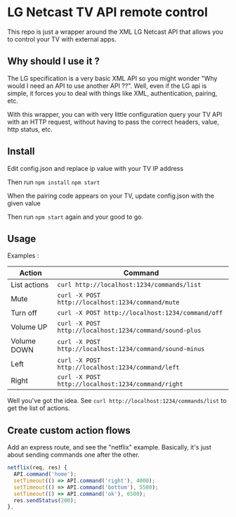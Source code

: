 LG Netcast TV API remote control
===============================

This repo is just a wrapper around the XML LG Netcast API that allows you to control your TV with external apps.

Why should I use it ?
---------------------

The LG specification is a very basic XML API so you might wonder "Why would I need an API to use another API ??".
Well, even if the LG api is simple, it forces you to deal with things like XML, authentication, pairing, etc.

With this wrapper, you can with very little configuration query your TV API with an HTTP request, without having to pass the correct headers, value, http status, etc.


Install
------

Edit config.json and replace ip value with your TV IP address

Then run
`npm install`
`npm start`

When the pairing code appears on your TV, update config.json with the given value

Then run `npm start` again and your good to go.

Usage
-----

Examples :

| Action  | Command |
| ------------- | ------------- |
| List actions  | `curl http://localhost:1234/commands/list`  |
| Mute  | `curl -X POST http://localhost:1234/command/mute`  |
| Turn off  | `curl -X POST http://localhost:1234/command/off`  |
| Volume UP  | `curl -X POST http://localhost:1234/command/sound-plus`  |
| Volume DOWN  | `curl -X POST http://localhost:1234/command/sound-minus`  |
| Left  | `curl -X POST http://localhost:1234/command/left`  |
| Right  | `curl -X POST http://localhost:1234/command/right`  |

Well you've got the idea. See `curl http://localhost:1234/commands/list` to get the list of actions.


Create custom action flows
-------------------------

Add an express route, and see the "netflix" example.
Basically, it's just about sending commands one after the other.

```javascript
netflix(req, res) {
  API.command('home');
  setTimeout(() => API.command('right'), 4000);
  setTimeout(() => API.command('bottom'), 5500);
  setTimeout(() => API.command('ok'), 6500);
  res.sendStatus(200);
},
```
